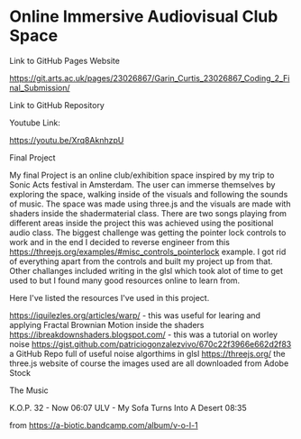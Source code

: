 # Online Immersive Audiovisual Club Space

Link to GitHub Pages Website

https://git.arts.ac.uk/pages/23026867/Garin_Curtis_23026867_Coding_2_Final_Submission/

Link to GitHub Repository

Youtube Link:

https://youtu.be/Xrq8AknhzpU


Final Project

My final Project is an online club/exhibition space inspired by my trip to Sonic Acts festival in Amsterdam. The user can immerse themselves by exploring the space, walking inside of the visuals and following the sounds of music. The space was made using three.js and the visuals are made with shaders inside the shadermaterial class. There are two songs playing from different areas inside the project this was achieved using the positional audio class. The biggest challenge was getting the pointer lock controls to work and in the end I decided to reverse engineer from this https://threejs.org/examples/#misc_controls_pointerlock example. I got rid of everything apart from the controls and built my project up from that. Other challanges included writing in the glsl which took alot of time to get used to but I found many good resources online to learn from.

Here I've listed the resources I've used in this project.

https://iquilezles.org/articles/warp/ - this was useful for learing and applying Fractal Brownian Motion inside the shaders https://ibreakdownshaders.blogspot.com/ - this was a tutorial on worley noise https://gist.github.com/patriciogonzalezvivo/670c22f3966e662d2f83 a GitHub Repo full of useful noise algorthims in glsl https://threejs.org/ the three.js website of course the images used are all downloaded from Adobe Stock

The Music

K.O.P. 32 - Now 06:07 ULV - My Sofa Turns Into A Desert 08:35

from https://a-biotic.bandcamp.com/album/v-o-l-1
 
